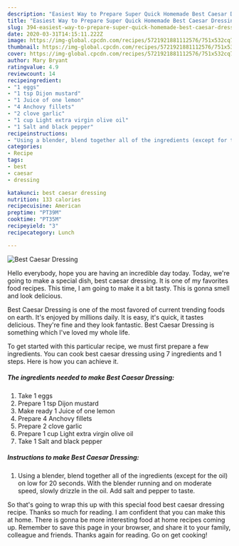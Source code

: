```yaml
---
description: "Easiest Way to Prepare Super Quick Homemade Best Caesar Dressing"
title: "Easiest Way to Prepare Super Quick Homemade Best Caesar Dressing"
slug: 394-easiest-way-to-prepare-super-quick-homemade-best-caesar-dressing
date: 2020-03-31T14:15:11.222Z
image: https://img-global.cpcdn.com/recipes/5721921881112576/751x532cq70/best-caesar-dressing-recipe-main-photo.jpg
thumbnail: https://img-global.cpcdn.com/recipes/5721921881112576/751x532cq70/best-caesar-dressing-recipe-main-photo.jpg
cover: https://img-global.cpcdn.com/recipes/5721921881112576/751x532cq70/best-caesar-dressing-recipe-main-photo.jpg
author: Mary Bryant
ratingvalue: 4.9
reviewcount: 14
recipeingredient:
- "1 eggs"
- "1 tsp Dijon mustard"
- "1 Juice of one lemon"
- "4 Anchovy fillets"
- "2 clove garlic"
- "1 cup Light extra virgin olive oil"
- "1 Salt and black pepper"
recipeinstructions:
- "Using a blender, blend together all of the ingredients (except for the oil) on low for 20 seconds. With the blender running and on moderate speed, slowly drizzle in the oil. Add salt and pepper to taste."
categories:
- Recipe
tags:
- best
- caesar
- dressing

katakunci: best caesar dressing 
nutrition: 133 calories
recipecuisine: American
preptime: "PT39M"
cooktime: "PT35M"
recipeyield: "3"
recipecategory: Lunch

---
```



![Best Caesar Dressing](https://img-global.cpcdn.com/recipes/5721921881112576/751x532cq70/best-caesar-dressing-recipe-main-photo.jpg)

Hello everybody, hope you are having an incredible day today. Today, we're going to make a special dish, best caesar dressing. It is one of my favorites food recipes. This time, I am going to make it a bit tasty. This is gonna smell and look delicious.

Best Caesar Dressing is one of the most favored of current trending foods on earth. It's enjoyed by millions daily. It is easy, it's quick, it tastes delicious. They're fine and they look fantastic. Best Caesar Dressing is something which I've loved my whole life.




To get started with this particular recipe, we must first prepare a few ingredients. You can cook best caesar dressing using 7 ingredients and 1 steps. Here is how you can achieve it.

##### The ingredients needed to make Best Caesar Dressing:

1. Take 1 eggs
1. Prepare 1 tsp Dijon mustard
1. Make ready 1 Juice of one lemon
1. Prepare 4 Anchovy fillets
1. Prepare 2 clove garlic
1. Prepare 1 cup Light extra virgin olive oil
1. Take 1 Salt and black pepper




##### Instructions to make Best Caesar Dressing:

1. Using a blender, blend together all of the ingredients (except for the oil) on low for 20 seconds. With the blender running and on moderate speed, slowly drizzle in the oil. Add salt and pepper to taste.




So that's going to wrap this up with this special food best caesar dressing recipe. Thanks so much for reading. I am confident that you can make this at home. There is gonna be more interesting food at home recipes coming up. Remember to save this page in your browser, and share it to your family, colleague and friends. Thanks again for reading. Go on get cooking!
